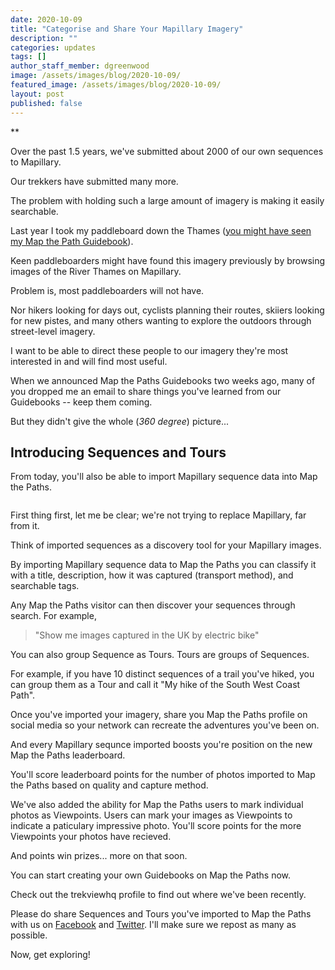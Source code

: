 ```yaml
---
date: 2020-10-09
title: "Categorise and Share Your Mapillary Imagery"
description: ""
categories: updates
tags: []
author_staff_member: dgreenwood
image: /assets/images/blog/2020-10-09/
featured_image: /assets/images/blog/2020-10-09/
layout: post
published: false
---
```


**

Over the past 1.5 years, we've submitted about 2000 of our own sequences to Mapillary.

Our trekkers have submitted many more.

The problem with holding such a large amount of imagery is making it easily searchable.

Last year I took my paddleboard down the Thames ([you might have seen my Map the Path Guidebook](https://mtp.trekview.org/guidebook/420e3f78-8c6d-4b9e-9c29-0217c8394570/detail/)). 

Keen paddleboarders might have found this imagery previously by browsing images of the River Thames on Mapillary.

Problem is, most paddleboarders will not have.

Nor hikers looking for days out, cyclists planning their routes, skiiers looking for new pistes, and many others wanting to explore the outdoors through street-level imagery.

I want to be able to direct these people to our imagery they're most interested in and will find most useful.

When we announced Map the Paths Guidebooks two weeks ago, many of you dropped me an email to share things you've learned from our Guidebooks -- keep them coming.

But they didn't give the whole (_360 degree_) picture...

## Introducing Sequences and Tours

From today, you'll also be able to import Mapillary sequence data into Map the Paths.

<img class="img-fluid" src="/assets/images/blog/2020-10-09/" alt="" title="" />

First thing first, let me be clear; we're not trying to replace Mapillary, far from it.

Think of imported sequences as a discovery tool for your Mapillary images.

By importing Mapillary sequence data to Map the Paths you can classify it with a title, description, how it was captured (transport method), and searchable tags.

Any Map the Paths visitor can then discover your sequences through search. For example,

> "Show me images captured in the UK by electric bike"

You can also group Sequence as Tours. Tours are groups of Sequences.

For example, if you have 10 distinct sequences of a trail you've hiked, you can group them as a Tour and call it "My hike of the South West Coast Path".

Once you've imported your imagery, share you Map the Paths profile on social media so your network can recreate the adventures you've been on.

And every Mapillary sequnce imported boosts you're position on the new Map the Paths leaderboard.

You'll score leaderboard points for the number of photos imported to Map the Paths based on quality and capture method.

We've also added the ability for Map the Paths users to mark individual photos as Viewpoints. Users can mark your images as Viewpoints to indicate a paticulary impressive photo. You'll score points for the more Viewpoints your photos have recieved.

And points win prizes... more on that soon.

You can start creating your own Guidebooks on Map the Paths now.

Check out the trekviewhq profile to find out where we've been recently.

Please do share Sequences and Tours you've imported to Map the Paths with us on [Facebook](https://www.facebook.com/trekview/) and [Twitter](https://twitter.com/trekview). I'll make sure we repost as many as possible.

Now, get exploring!